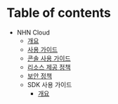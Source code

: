 # Table of contents

* NHN Cloud
  * [개요](docs/nhncloud/overview.md)
  * [사용 가이드](docs/nhncloud/user-guide.md)
  * [콘솔 사용 가이드](docs/nhncloud/console-guide.md)
  * [리소스 제공 정책](docs/nhncloud/resource-policy.md)
  * [보안 정책](docs/nhncloud/security-policy.md)
  * SDK 사용 가이드
    * [개요](docs/nhncloud/nhncloud-sdk/overview.md)
